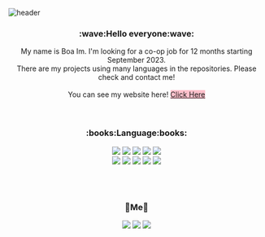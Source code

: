 ![header](https://capsule-render.vercel.app/api?type=Waving&color=gradient&height=300&section=header&text=Boa%20Im&fontSize=90&animation=fadeIn)


<div align="center">
  <h3>:wave:Hello everyone:wave:</h3> 
  My name is Boa Im. I'm looking for a co-op job for 12 months starting September 2023.<br>
  There are my projects using many languages in the repositories. Please check and contact me!<br>
  <br>You can see my website here!
  <a type="button" href="https://boa-im.github.io" style="border: none; background-color: pink">Click Here</a>
</div>
<br><br>

<div align="center">
  <h3>:books:Language:books:</h3>
<img src="https://img.shields.io/badge/C%23-239120?style=flat-square&logo=Csharp&logoColor=white"/></a>
<img src="https://img.shields.io/badge/HTML-E34F26?style=flat-square&logo=HTML5&logoColor=white"/></a>
<img src="https://img.shields.io/badge/Javascript-F7DF1E?style=flat-square&logo=JavaScript&logoColor=white"/></a>
<img src="https://img.shields.io/badge/CSS-1572B6?style=flat-square&logo=CSS3&logoColor=white"/></a>
<img src="https://img.shields.io/badge/Node%2EJS-339933?style=flat-square&logo=Node.js&logoColor=white"/></a>
<br>
<img src="https://img.shields.io/badge/ASP%2ENET-512BD4?style=flat-square&logo=.NET&logoColor=white">
<img src="https://img.shields.io/badge/MySQL-4479A1?style=flat-square&logo=MySQL&logoColor=white">
<img src="https://img.shields.io/badge/MSSQL-CC2927?style=flat-square&logo=Microsoft SQL Server&logoColor=white">
<img src="https://img.shields.io/badge/MonoGames-E73C00?style=flat-square&logo=MonoGames&logoColor=white">
<img src="https://img.shields.io/badge/JQuery-0769AD?style=flat-square&logo=JQuery&logoColor=white">
</div>

<br><br>

<div align="center">
  <h3>🍒Me🍒</h3>
  <a href="https://www.instagram.com/it_is_canada_"><img src="https://img.shields.io/badge/Instagram-E4405F?style=flat-square&logo=Instagram&logoColor=white&link=https://www.instagram.com/it_is_canada_"/></a>
  <a href="mailto:qhdk15@gmail.com"><img src="https://img.shields.io/badge/Gmail-EA4335?style=flat-square&logo=Gmail&logoColor=white&link=mailto:qhdk15@gmail.com"/></a>
  <a href="mailto:bim1777@conestogac.on.ca"><img src="https://img.shields.io/badge/Outlook-0078D4?style=flat-square&logo=Microsoft Outlook&logoColor=white&link=mailto:bim1777@conestogac.on.ca"/></a>
</div>
